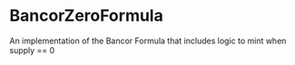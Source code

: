 # BancorZeroFormula
An implementation of the Bancor Formula that includes logic to mint when supply == 0
